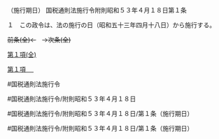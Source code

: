 （施行期日）
国税通則法施行令附則昭和５３年４月１８日第１条

１　この政令は、法の施行の日（昭和五十三年四月十八日）から施行する。

~~前条(全)←~~　~~→次条(全)~~

[第１項(全)](国税通則法施行＿令附則昭和５３年４月１８日第１条第１項_.md)  

[第１項 　 ](国税通則法施行＿令附則昭和５３年４月１８日第１条第１項.md)  

#国税通則法施行令

#国税通則法施行令/附則昭和５３年４月１８日

#国税通則法施行令/附則昭和５３年４月１８日/第１条（施行期日）

#国税通則法施行令/附則昭和５３年４月１８日/第１条（施行期日）

